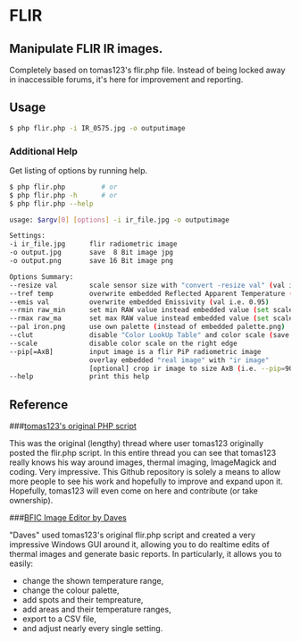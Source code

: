# FLIR

## Manipulate FLIR IR images.

Completely based on tomas123's flir.php file. Instead of being locked away in inaccessible forums, it's here for improvement and reporting.

## Usage

```bash
$ php flir.php -i IR_0575.jpg -o outputimage
```
 
### Additional Help

Get listing of options by running help.

```bash
$ php flir.php         # or
$ php flir.php -h      # or
$ php flir.php --help
```

```bash
usage: $argv[0] [options] -i ir_file.jpg -o outputimage

Settings:
-i ir_file.jpg      flir radiometric image
-o output.jpg       save  8 Bit image jpg
-o output.png       save 16 Bit image png

Options Summary:
--resize val        scale sensor size with "convert -resize val" (val i.e. 600x or 100%, default is 200%)
--tref temp         overwrite embedded Reflected Apparent Temperature (degree Celsius) 
--emis val          overwrite embedded Emissivity (val i.e. 0.95)
--rmin raw_min      set min RAW value instead embedded value (set scale min temp)
--rmax raw_ma       set max RAW value instead embedded value (set scale max temp)
--pal iron.png      use own palette (instead of embedded palette.png)
--clut              disable "Color LookUp Table" and color scale (save a grayscale image)
--scale             disable color scale on the right edge
--pip[=AxB]         input image is a flir PiP radiometric image
                    overlay embedded "real image" with "ir image"
                    [optional] crop ir image to size AxB (i.e. --pip=90x90 )
--help              print this help
```  

## Reference 

###[tomas123's original PHP script](http://u88.n24.queensu.ca/exiftool/forum/index.php/topic,4898.0.html)

This was the original (lengthy) thread where user tomas123 originally posted the flir.php script. In this entire thread you can see 
that tomas123 really knows his way around images, thermal imaging, ImageMagick and coding. Very impressive. This Github repository is solely 
a means to allow more people to see his work and hopefully to improve and expand upon it. Hopefully, tomas123 will even come on here and 
contribute (or take ownership).

###[BFIC Image Editor by Daves](http://pc.daves.cz/BFIC_-_thermal_images)

"Daves" used tomas123's original flir.php script and created a very impressive Windows GUI around it, allowing you to do realtime edits of thermal 
images and generate basic reports. In particularly, it allows you to easily:

* change the shown temperature range, 
* change the colour palette,
* add spots and their tempreature, 
* add areas and their temperature ranges,
* export to a CSV file,
* and adjust nearly every single setting.


